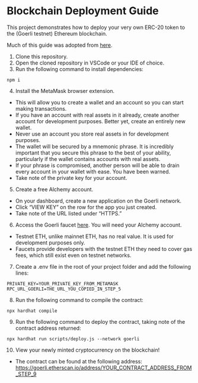 # Blockchain Deployment Guide

This project demonstrates how to deploy your very own ERC-20 token to the (Goerli testnet) Ethereum blockchain.

Much of this guide was adopted from [here](https://www.ankr.com/docs/tutorials/smart-contracts/erc-20-token-with-ankr-hardhat-on-goerli/).

1. Clone this repository.
2. Open the cloned repository in VSCode or your IDE of choice.
3. Run the following command to install dependencies:
```shell
npm i
```
4. Install the MetaMask browser extension.
- This will allow you to create a wallet and an account so you can start making transactions.
- If you have an account with real assets in it already, create another account for development purposes. Better yet, create an entirely new wallet.
- Never use an account you store real assets in for development purposes.
- The wallet will be secured by a mnemonic phrase. It is incredibly important that you secure this phrase to the best of your ability, particularly if the wallet contains accounts with real assets.
- If your phrase is compromised, another person will be able to drain every account in your wallet with ease. You have been warned.
- Take note of the private key for your account.
5. Create a free Alchemy account.
- On your dashboard, create a new application on the Goerli network.
- Click “VIEW KEY” on the row for the app you just created.
- Take note of the URL listed under “HTTPS.”
6. Access the Goerli faucet [here](https://goerlifaucet.com/). You will need your Alchemy account.
- Testnet ETH, unlike mainnet ETH, has no real value. It is used for development purposes only.
- Faucets provide developers with the testnet ETH they need to cover gas fees, which still exist even on testnet networks.
7. Create a .env file in the root of your project folder and add the following lines:
```shell
PRIVATE_KEY=YOUR_PRIVATE_KEY_FROM_METAMASK
RPC_URL_GOERLI=THE_URL_YOU_COPIED_IN_STEP_5
```
8. Run the following command to compile the contract:
```shell
npx hardhat compile
```
9. Run the following command to deploy the contract, taking note of the contract address returned:
```shell
npx hardhat run scripts/deploy.js --network goerli
```
10. View your newly minted cryptocurrency on the blockchain!
- The contract can be found at the following address: https://goerli.etherscan.io/address/YOUR_CONTRACT_ADDRESS_FROM_STEP_9









